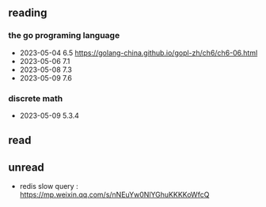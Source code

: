 ## reading

### the go programing language 
- 2023-05-04  6.5 https://golang-china.github.io/gopl-zh/ch6/ch6-06.html
- 2023-05-06  7.1
- 2023-05-08  7.3
- 2023-05-09  7.6

### discrete math
- 2023-05-09 5.3.4

## read

## unread
- redis slow query : https://mp.weixin.qq.com/s/nNEuYw0NlYGhuKKKKoWfcQ
